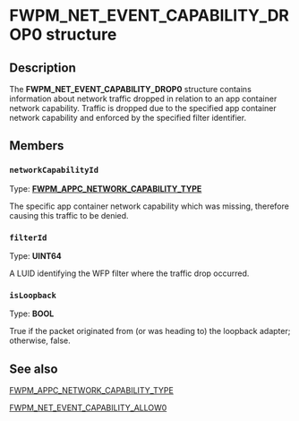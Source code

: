 # FWPM_NET_EVENT_CAPABILITY_DROP0 structure

## Description

The **FWPM_NET_EVENT_CAPABILITY_DROP0** structure contains information about network traffic dropped in relation to an app container network capability. Traffic is dropped due to the specified app container network capability and enforced by the specified filter identifier.

## Members

### `networkCapabilityId`

Type: **[FWPM_APPC_NETWORK_CAPABILITY_TYPE](https://learn.microsoft.com/windows/win32/api/fwpmtypes/ne-fwpmtypes-fwpm_appc_network_capability_type)**

The specific app container network capability which was missing, therefore causing this traffic to be denied.

### `filterId`

Type: **UINT64**

A LUID identifying the WFP filter where the traffic drop occurred.

### `isLoopback`

Type: **BOOL**

True if the packet originated from (or was heading to) the loopback adapter; otherwise, false.

## See also

[FWPM_APPC_NETWORK_CAPABILITY_TYPE](https://learn.microsoft.com/windows/win32/api/fwpmtypes/ne-fwpmtypes-fwpm_appc_network_capability_type)

[FWPM_NET_EVENT_CAPABILITY_ALLOW0](https://learn.microsoft.com/windows/win32/api/fwpmtypes/ns-fwpmtypes-fwpm_net_event_capability_allow0)